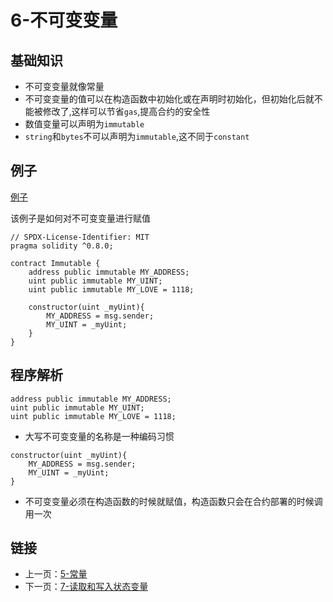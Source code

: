 # 6-不可变变量

## 基础知识

* 不可变变量就像常量
* 不可变变量的值可以在构造函数中初始化或在声明时初始化，但初始化后就不能被修改了,这样可以节省`gas`,提高合约的安全性
* 数值变量可以声明为`immutable`
* `string`和`bytes`不可以声明为`immutable`,这不同于`constant`

## 例子

[例子](../Immutable/Immutable.sol)

该例子是如何对不可变变量进行赋值

```solidity
// SPDX-License-Identifier: MIT
pragma solidity ^0.8.0;

contract Immutable {
    address public immutable MY_ADDRESS;
    uint public immutable MY_UINT;
    uint public immutable MY_LOVE = 1118;

    constructor(uint _myUint){
        MY_ADDRESS = msg.sender;
        MY_UINT = _myUint;
    }
}
```

## 程序解析

```solidity
address public immutable MY_ADDRESS;
uint public immutable MY_UINT;
uint public immutable MY_LOVE = 1118;
```

* 大写不可变变量的名称是一种编码习惯

```solidity
constructor(uint _myUint){
    MY_ADDRESS = msg.sender;
    MY_UINT = _myUint;
}
```

* 不可变变量必须在构造函数的时候就赋值，构造函数只会在合约部署的时候调用一次

## 链接

* 上一页：[5-常量](../Constants/Constants.md)
* 下一页：[7-读取和写入状态变量](../ReadAndWriteState/ReadAndWriteState.md)